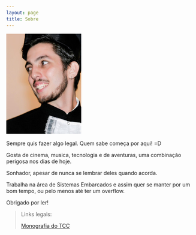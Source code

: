 ```yaml
---
layout: page
title: Sobre
---
```


![placeholder](https://raw.githubusercontent.com/djunho/djunho.github.io/master/Imagens/perfil.jpg?raw=true "Cuidado!")

<p class="message">
  Sempre quis fazer algo legal. Quem sabe começa por aqui! =D
</p>

Gosta de cinema, musica, tecnologia e de aventuras, uma combinação perigosa nos dias de hoje.

Sonhador, apesar de nunca se lembrar deles quando acorda.

Trabalha na área de Sistemas Embarcados e assim quer se manter por um bom tempo, ou pelo menos até ter um overflow.

Obrigado por ler!

>Links legais:
>
>[Monografia do TCC](https://github.com/djunho/djunho.github.io/raw/master/Downloads/Monografia%20TCC.pdf "vish!")
